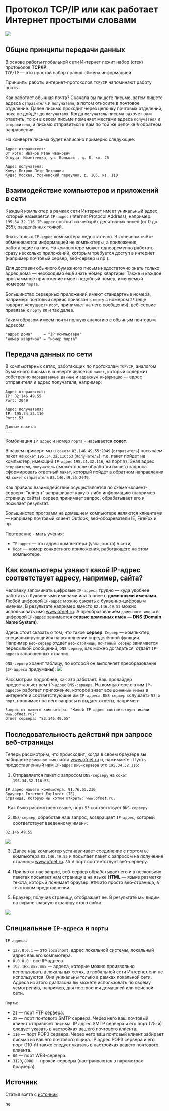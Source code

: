 # Протокол TCP/IP или как работает Интернет простыми словами
![](https://pp.userapi.com/c841636/v841636501/5ac9/p4D6k7OWbgI.jpg)

## Общие принципы передачи данных

В основе работы глобальной сети Интернет лежит  набор (стек) протоколов **TCP/IP**.  
`TCP/IP` — это простой набор правил обмена информацией

Принципы работы интернет-протоколов `TCP/IP` напоминают работу почты.

Как работает обычная почта? Сначала вы пишете письмо, затем пишете адреса `отправителя` и `получателя`, а потом относите в почтовое отделение. Далее письмо проходит через цепочку почтовых отделений, пока не дойдёт до `получателя`. Когда `получатель` письма захочет вам ответить, то он в своем письме поменяет местами адреса `получателя` и `отправителя`, и письмо отправиться к вам по той же цепочке в обратном направлении.

На конверте письма будет написано примерно следующее:

```
Адрес отправителя:
От кого: Иванов Иван Иванович
Откуда: Ивантеевка, ул. Большая , д. 8, кв. 25

Адрес получателя:
Кому: Петров Петр Петрович
Куда: Москва, Усачевский переулок, д. 105, кв. 110
```
## Взаимодействие компьютеров и приложений в сети

Каждый компьютер в рамках сети Интернет имеет уникальный адрес, который называется `IP-адрес` (Internet Protocol Address), например: `195.34.32.116`. `IP-адрес` состоит из четырёх десятичных чисел (от 0 до 255), разделённых точкой. 

Знать только `IP-адрес` компьютера недостаточно. В конечном счёте обмениваются информацией не компьютеры, а приложения, работающие на них. На компьютере может одновременно работать сразу несколько приложений, которым требуется доступ в интернет (например почтовый сервер, веб-сервер  и пр.).

Для доставки обычного бумажного письма недостаточно знать только адрес дома — необходимо ещё знать номер квартиры. Также и каждое программное приложение имеет подобный номер, именуемый номером `порта`.

Большинство серверных приложений имеют стандартные номера, например: почтовый сервис привязан к `порту` с номером `25` (еще говорят: «слушает» `порт`, принимает на него сообщения), веб-сервис привязан к `порту` `80` и так далее.

Таким образом имеем почти полную аналогию с обычным почтовым адресом:
```
"адрес дома"     = "IP компьютера"
"номер квартиры" = "номер порта"
```
## Передача данных по сети
В компьютерных сетях, работающих по протоколам `TCP/IP`, аналогом бумажного письма в конверте является `пакет`, который содержит собственно `передаваемые данные` и `адресную информацию` — адрес отправителя и адрес получателя, например:
```
Адрес отправителя:
IP: 82.146.49.55
Port: 2049

Адрес получателя:
IP: 195.34.32.116
Port: 53

Данные пакета:
...
```

Комбинация `IP адрес` и номер `порта` - называется  **сокет**.

В нашем примере мы с `сокета` `82.146.49.55:2049` (`отправитель`) посылаем пакет на `сокет` `195.34.32.116:53` (`получатель`), т.е. пакет пойдет на компьютер, имеющий `IP-адрес` `195.34.32.116`, на порт `53`. Зная адрес `отправителя`, `получатель` сможет после обработки нашего запроса сформировать ответный `пакет`, который пойдет в обратном направлении на `сокет` `отправителя` `82.146.49.55:2049`.

Как правило взаимодействие осуществляется по схеме «клиент-сервер»: "клиент" запрашивает какую-либо информацию (например страницу сайта), сервер принимает запрос, обрабатывает его и посылает результат.

Большинство программ на домашнем компьютере являются клиентами — например почтовый клиент Outlook, веб-обозреватели IE, FireFox и пр. 

Повторение - мать учения:
* `IP-адрес` — это адрес компьютера (узла, хоста) в сети,
* `Порт` — номер конкретного приложения, работающего на этом компьютере.

## Как компьютеры узнают какой IP-адрес соответствует адресу, например, сайта?

Человеку запоминать цифровые `IP-адреса` трудно — куда удобнее работать с буквенными именами или точнее с **доменными именами**. Любой цифровой `IP-адрес` можно связать с  буквенно-цифровым именем. В результате например вместо `82.146.49.55` можно использовать имя www.ofnet.ru.  А преобразованием `доменного имени` в цифровой `IP-адрес` занимается **сервис доменных имен — DNS (Domain Name System)**.

Здесь стоит сказать о том, что такое **сервер**. `Сервер` — компьютер, специализирующийся на выполнении определённой функции. Например `веб-сервер` отдаёт `веб-страницы`, `почтовый сервер` занимается пересылкой сообщений, `DNS-сервер`, как можно догадаться, отдаёт `IP-адреса` запрошенных страниц.

`DNS-сервер` хранит таблицу, по которой он выполняет преобразование (`IP-адреса` придуманы):
![](https://pp.userapi.com/c841636/v841636501/59d3/flBrKU7pJrc.jpg)

Рассмотрим подробнее, как это работает. Ваш провайдер предоставляет вам `IP-адрес` `DNS-сервера`. На компьютере с этим `IP-адресом` работает приложение, которое знает все `доменные имена` в интернете и соответствующие им `IP-адреса`. `DNS-сервер` «слушает» `53-й` `порт`, принимает на него запросы и выдает ответы, например:

```
Запрос от нашего компьютера: "Какой IP адрес соответствует имени www.ofnet.ru?"
Ответ сервера: "82.146.49.55"
```
## Последовательность действий при запросе веб-страницы
Теперь рассмотрим, что происходит, когда в своем браузере вы набираете `доменное имя` сайта www.ofnet.ru и, нажимаете <enter>. Пусть предоставленный нам `IP-адрес` `DNS-сервера` это `195.34.32.116`:

1. Отправляется пакет с запросом `DNS-серверу` на `сокет` `195.34.32.116:53`.
```
IP адрес нашего компьютера: 91.76.65.216
Браузер: Internet Explorer (IE),
Страница, которую мы хотим открыть: www.ofnet.ru.
```
&nbsp;&nbsp;Как было рассмотрено выше, порт `53` соответствует `DNS-серверу`.

2. `DNS-сервер`, обработав наш запрос, возвращает `IP-адрес`, который соответствует введенному имени:
```
82.146.49.55
```
![](https://pp.userapi.com/c841636/v841636501/5aae/I22IW1JiXOQ.jpg)

3. Далее наш компьютер устанавливает соединение с портом `80` компьютера  `82.146.49.55` и посылает пакет с запросом на получение страницы www.ofnet.ru. `80-й` порт соответствует веб-серверу. 

4. Приняв от нас запрос, веб-сервер обрабатывает его и в нескольких пакетах посылает нам страницу в на языке **HTML** — языке разметки текста, который понимает браузер. `HTML`это просто веб-страница, в текстовом представлении.

5. Браузер, получив страницу, отображает ее. В результате мы видим на экране главную страницу этого сайта.

![](https://pp.userapi.com/c841636/v841636501/5ab9/BE8FG7Qa-1g.jpg)

## Специальные `IP-адреса` и `порты`

`IP адреса`:
* `127.0.0.1` — это `localhost`, адрес локальной системы, локальный адрес вашего компьютера.
* `0.0.0.0` - все IP-адреса.
* `192.168.xxx.xxx` — адреса, которые можно произвольно использовать в локальных сетях, в глобальной сети Интернет они не используются. Они уникальны только в рамках локальной сети. Адреса из этого диапазона вы можете использовать по своему усмотрению, например, для построения домашней или офисной сети.

`Порты`:
* `21` — порт FTP сервера.
* `25` — порт почтового SMTP сервера. Через него ваш почтовый клиент отправляет письма. IP адрес SMTP сервера и его порт (25-й) следует указать в настройках вашего почтового клиента.
* `110` — порт POP3 сервера. Через него ваш почтовый клиент забирает письма из вашего почтового ящика. IP адрес POP3 сервера и его порт (110-й) также следует указать в настройках вашего почтового клиента.
* `80` — порт WEB-сервера.
* `3128`, `8080` — прокси-серверы (настраиваются в параметрах браузера)

## Источник
Статья взята с [источник](http://www.ofnet.ru/osnovy-interneta/tcpip/)


he
